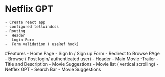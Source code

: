 # Netflix GPT 
    - Create react app
    - configured tellwindcss
    - Routing
    -  Header
    -  Login Form
    -  Form validation ( useRef hook)


#Features
    - Home Page 
        - Sign In / Sign up Form
        - Redirect to Browse PAge
    - Browse ( Post login/ authenticated user)
        - Header
        - Main Movie
            -Trailer 
            - Title and Description
        - Movie Suggestions
            - Movie list ( vertical scrolling)
    - Netflex GPT 
        - Search Bar
        - Movie Suggestions
